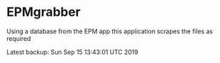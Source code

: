 # EPMgrabber
Using a database from the EPM app this application scrapes the files as required


Latest backup: Sun Sep 15 13:43:01 UTC 2019
